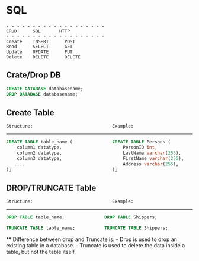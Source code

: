 # SQL

```
- - - - - - - - - - - - - - - - - - - 
CRUD      SQL       HTTP
- - - - - - - - - - - - - - - - - - - 
Create    INSERT	  POST
Read	  SELECT	  GET
Update	  UPDATE	  PUT
Delete	  DELETE	  DELETE
```

## Crate/Drop DB

```sql
CREATE DATABASE databasename;
DROP DATABASE databasename;
```

## Create Table                     

```
Structure:                              Example:
```
- - - - - - - - - - - - - - - - - - - - - - - - - - - - - - - - - - - - - - 

```sql
CREATE TABLE table_name (               CREATE TABLE Persons (                   
    column1 datatype,                       PersonID int,
    column2 datatype,                       LastName varchar(255),
    column3 datatype,                       FirstName varchar(255),
   ....                                     Address varchar(255),
);                                      );
```

## DROP/TRUNCATE Table                     
```
Structure:                              Example:
```
- - - - - - - - - - - - - - - - - - - - - - - - - - - - - - - - - - - - - - 

```sql
DROP TABLE table_name;               DROP TABLE Shippers;
```

```sql
TRUNCATE TABLE table_name;           TRUNCATE TABLE Shippers;
```

** Difference between drop and Truncate is: 
    - Drop is used to drop an existing table in a database.
    - Truncate is used to delete the data inside a table, but not the table itself.






